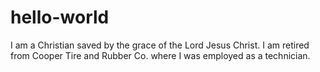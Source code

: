 # hello-world

I am a Christian saved by the grace of the Lord Jesus Christ.
I am retired from Cooper Tire and Rubber Co. where I was employed as a technician.
